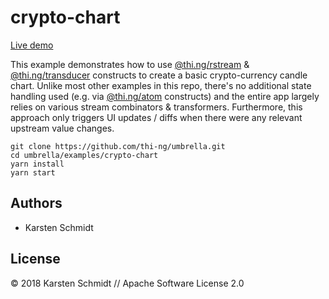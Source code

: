 # crypto-chart

[Live demo](http://demo.thi.ng/umbrella/crypto-chart/)

This example demonstrates how to use
[@thi.ng/rstream](https://github.com/thi-ng/umbrella/tree/master/packages/rstream)
&
[@thi.ng/transducer](https://github.com/thi-ng/umbrella/tree/master/packages/transducer)
constructs to create a basic crypto-currency candle chart. Unlike most
other examples in this repo, there's no additional state handling used
(e.g. via
[@thi.ng/atom](https://github.com/thi-ng/umbrella/tree/master/packages/atom)
constructs) and the entire app largely relies on various stream
combinators & transformers. Furthermore, this approach only triggers UI
updates / diffs when there were any relevant upstream value changes.

```
git clone https://github.com/thi-ng/umbrella.git
cd umbrella/examples/crypto-chart
yarn install
yarn start
```

## Authors

- Karsten Schmidt

## License

&copy; 2018 Karsten Schmidt // Apache Software License 2.0
